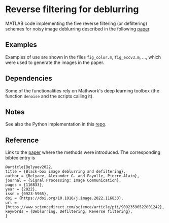 # Reverse filtering for deblurring 
MATLAB code implementing the five reverse filtering (or defiltering) schemes for noisy image deblurring described in the following [paper](https://www.sciencedirect.com/science/article/pii/S0923596522001242). 

## Examples 
Examples of use are shown in the files ```fig_color.m```, ```fig_eccv3.m```, ..., which were used to generate the images in the paper. 

## Dependencies 
Some of the functionalities rely on Mathwork's deep learning toolbox (the function ```denoise``` and the scripts calling it). 

## Notes
See also the Python implementation in this [repo](https://github.com/fayolle/bbDeblur_py). 

## Reference 
Link to the [paper](https://www.sciencedirect.com/science/article/pii/S0923596522001242) where the methods were introduced. The corresponding bibtex entry is  
```
@article{Belyaev2022,
title = {Black-box image deblurring and defiltering},
author = {Belyaev, Alexander G. and Fayolle, Pierre-Alain},
journal = {Signal Processing: Image Communication},
pages = {116833},
year = {2022},
issn = {0923-5965},
doi = {https://doi.org/10.1016/j.image.2022.116833},
url = {https://www.sciencedirect.com/science/article/pii/S0923596522001242},
keywords = {Deblurring, Defiltering, Reverse filtering},
}
```

